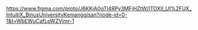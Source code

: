 https://www.figma.com/proto/J6KKjA0gTl4RPy3MFjHZtW/ITOXII_UI%2FUX_IntuitiX_BinusUniversityKemanggisan?node-id=0-1&t=WbEWuCafLpWZVjmr-1
